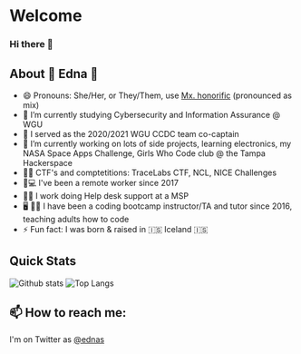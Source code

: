# Welcome
### Hi there 👋

## About 🌈 Edna 🌈

* 😄 Pronouns: She/Her, or They/Them, use [Mx. honorific](https://www.merriam-webster.com/words-at-play/mx-gender-neutral-title) (pronounced as mix)
* 🌱 I’m currently studying Cybersecurity and Information Assurance @ WGU
* 👸 I served as the 2020/2021 WGU CCDC team co-captain
* 🔭 I’m currently working on lots of side projects, learning electronics, my NASA Space Apps Challenge, Girls Who Code club @ the Tampa Hackerspace
* 🏴‍☠️ CTF's and comptetitions: TraceLabs CTF, NCL, NICE Challenges
* 🏡💻 I've been a remote worker since 2017 
* 👩‍💻 I work doing Help desk support at a MSP
* 🖥️ 👩‍💻 I have been a coding bootcamp instructor/TA and tutor since 2016, teaching adults how to code
* ⚡ Fun fact: I was born & raised in 🇮🇸 Iceland 🇮🇸

## Quick Stats
![Github stats](https://github-readme-stats.vercel.app/api?username=ednas&theme=tokyonight&count_private=true&show_icons=true) ![Top Langs](https://github-readme-stats.vercel.app/api/top-langs/?username=ednas&theme=tokyonight&layout=compact)

## 📫 How to reach me:

I'm on Twitter as [@ednas](https://twitter.com/ednas)

<script src="https://tryhackme.com/badge/332917"></script>